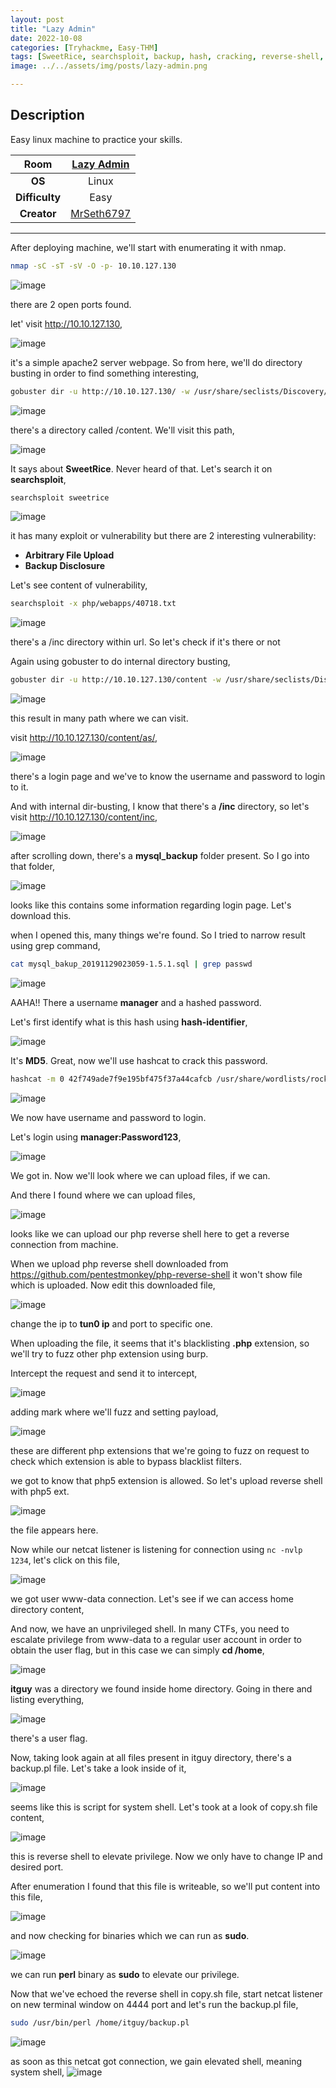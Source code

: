 ```yaml
---
layout: post
title: "Lazy Admin"
date: 2022-10-08
categories: [Tryhackme, Easy-THM]
tags: [SweetRice, searchsploit, backup, hash, cracking, reverse-shell, burpsuite, perl]
image: ../../assets/img/posts/lazy-admin.png 

---
```


## Description

Easy linux machine to practice your skills.

|**Room**|[Lazy Admin](https://tryhackme.com/room/lazyadmin)|
|:---:|:---:|
|**OS**|Linux|
|**Difficulty**|Easy|
|**Creator**|[MrSeth6797](https://tryhackme.com/p/MrSeth6797)|

---

After deploying machine, we'll start with enumerating it with nmap.

```bash
nmap -sC -sT -sV -O -p- 10.10.127.130
``` 

![image](https://user-images.githubusercontent.com/67465230/186403736-aff6ef5d-3def-4ab3-bf5f-855b70cfab6d.png)

there are 2 open ports found. 

let' visit http://10.10.127.130,

![image](https://user-images.githubusercontent.com/67465230/186403817-ac1abb31-b0b0-4e9e-a937-26b9a3947b50.png)

it's a simple apache2 server webpage. So from here, we'll do directory busting in order to find something interesting,

```bash
gobuster dir -u http://10.10.127.130/ -w /usr/share/seclists/Discovery/Web-Content/common.txt -x php,txt 2>/dev/null
```

![image](https://user-images.githubusercontent.com/67465230/186403872-d06d1d40-2721-463f-9924-9d498f02e307.png)

there's a directory called /content. We'll visit this path,

![image](https://user-images.githubusercontent.com/67465230/186403909-178ee88c-13a9-4408-8f79-81a8df76b94d.png)

It says about **SweetRice**. Never heard of that. Let's search it on **searchsploit**,

```bash
searchsploit sweetrice
``` 

![image](https://user-images.githubusercontent.com/67465230/186403952-31e7abc7-a1bd-4b21-8627-b8d399e5d21c.png)

it has many exploit or vulnerability but there are 2 interesting vulnerability:

 - **Arbitrary File Upload**
 - **Backup Disclosure**

Let's see content of vulnerability,

```bash
searchsploit -x php/webapps/40718.txt
``` 

![image](https://user-images.githubusercontent.com/67465230/186404016-1f7cc1de-c868-4597-a8f2-c59ebbc970d2.png)

there's a /inc directory within url. So let's check if it's there or not

Again using gobuster to do internal directory busting,

```bash
gobuster dir -u http://10.10.127.130/content -w /usr/share/seclists/Discovery/Web-Content/common.txt -x php,txt 2>/dev/null
``` 

![image](https://user-images.githubusercontent.com/67465230/186404082-868549a1-c690-48d2-aa37-eebe022d57eb.png)

this result in many path where we can visit.

visit http://10.10.127.130/content/as/,

![image](https://user-images.githubusercontent.com/67465230/186404135-e437ecfa-db72-42b4-a479-d162fc3e60e2.png)

there's a login page and we've to know the username and password to login to it.

And with internal dir-busting, I know that there's a **/inc** directory, so let's visit http://10.10.127.130/content/inc,

![image](https://user-images.githubusercontent.com/67465230/186404350-ea1c52df-a808-49ac-9f42-af66d1984460.png)

after scrolling down, there's a **mysql_backup** folder present. So I go into that folder,

![image](https://user-images.githubusercontent.com/67465230/186405159-6dd1d41c-2e72-439d-9b16-cfd1bce0d9c7.png)

looks like this contains some information regarding login page. Let's download this.

when I opened this, many things we're found. So I tried to narrow result using grep command,

```bash
cat mysql_bakup_20191129023059-1.5.1.sql | grep passwd
``` 

![image](https://user-images.githubusercontent.com/67465230/194688101-2bcf91f9-272e-45d9-aa90-34a9e919ea11.png)

AAHA!! There a username **manager** and a  hashed password. 

Let's first identify what is this hash using **hash-identifier**,

![image](https://user-images.githubusercontent.com/67465230/194688113-0988a451-dac7-4639-9d0e-91def5c6ce0e.png)

It's **MD5**. Great, now we'll use hashcat to crack this password.

```bash
hashcat -m 0 42f749ade7f9e195bf475f37a44cafcb /usr/share/wordlists/rockyou.txt
``` 

![image](https://user-images.githubusercontent.com/67465230/194688124-0c61c704-f886-46c9-b65f-daae2bd4823b.png)

We now have username and password to login. 

Let's login using **manager:Password123**,

![image](https://user-images.githubusercontent.com/67465230/186405348-61423a4d-1c5c-432a-beaf-ba96ae0dc427.png)

We got in. Now we'll look where we can upload files, if we can.

And there I found where we can upload files,

![image](https://user-images.githubusercontent.com/67465230/186405426-d9ab5908-6e93-4f1b-89da-dc8f2cd3ce64.png)

looks like we can upload our php reverse shell here to get a reverse connection from machine.

When we upload php reverse shell downloaded from https://github.com/pentestmonkey/php-reverse-shell it won't show file which is uploaded. Now edit this downloaded file,

![image](https://user-images.githubusercontent.com/67465230/186405477-c61f5103-1418-441f-8e4e-342a542355ab.png)

change the ip to **tun0 ip** and port to specific one.

When uploading the file, it seems that it's blacklisting **.php** extension, so we'll try to fuzz other php extension using burp.

Intercept the request and send it to intercept,

![image](https://user-images.githubusercontent.com/67465230/186405508-b38db7c4-cb7f-48e5-ba65-416439cd4810.png)

adding mark where we'll fuzz and setting payload,

![image](https://user-images.githubusercontent.com/67465230/186405547-944de549-edcf-46f7-93ce-70104705b137.png)

these are different php extensions that we're going to fuzz on request to check which extension is able to bypass blacklist filters.

we got to know that php5 extension is allowed. So let's upload reverse shell with php5 ext.

![image](https://user-images.githubusercontent.com/67465230/186405579-05b98358-e782-4a13-9c7e-d0fe2e9115a6.png)

the file appears here. 

Now while our netcat listener is listening for connection using `nc -nvlp 1234`, let's click on this file,

![image](https://user-images.githubusercontent.com/67465230/186405729-711f5410-2748-41ed-98e2-34c2d5ef0a12.png)

we got user www-data connection. Let's see if we can access home directory content,

And now, we have an unprivileged shell. In many CTFs, you need to escalate privilege from www-data to a regular user account in order to obtain the user flag, but in this case we can simply **cd /home**,

![image](https://user-images.githubusercontent.com/67465230/186405792-af12e10e-3780-445f-8a1a-451b52646d80.png)

**itguy** was a directory we found inside home directory. Going in there and listing everything,

![image](https://user-images.githubusercontent.com/67465230/186405857-52aa5a40-6074-4a05-b1a9-01c8d31fed32.png)

there's a user flag.

Now, taking look again at all files present in itguy directory, there's a backup.pl file. Let's take a look inside of it,

![image](https://user-images.githubusercontent.com/67465230/186405893-cc3c6cbb-5e1b-4e72-b9b3-be1426bc780d.png)

seems like this is script for system shell. Let's took at a look of copy.sh file content,

![image](https://user-images.githubusercontent.com/67465230/186406273-fcec6dde-f973-4b6c-9e36-a0c6f004fc46.png)

this is reverse shell to elevate privilege. Now we only have to change IP and desired port.

After enumeration I found that this file is writeable, so we'll put content into this file,

![image](https://user-images.githubusercontent.com/67465230/186406515-59503e76-0f72-4f07-a711-7e50bbd7207f.png)

and now checking for binaries which we can run as **sudo**.

![image](https://user-images.githubusercontent.com/67465230/186406569-6ca334e4-7a2f-4475-bcc8-bda5f3986508.png)

we can run **perl** binary as **sudo** to elevate our privilege.

Now that we've echoed the reverse shell in copy.sh file, start netcat listener on new terminal window on 4444 port and  let's run the backup.pl file,

```bash
sudo /usr/bin/perl /home/itguy/backup.pl
``` 

![image](https://user-images.githubusercontent.com/67465230/186406617-db967210-a333-46fc-bdad-06324a075643.png)

as soon as this netcat got connection, we gain elevated shell, meaning system shell,
![image](https://user-images.githubusercontent.com/67465230/186406675-6c9e7699-9e10-42a6-8fbe-ee8551d1d844.png)